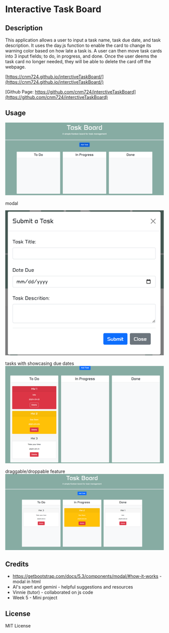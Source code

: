 # Interactive Task Board

## Description

This application allows a user to input a task name, task due date, and task description. It uses the day.js function to enable the card to change its warning color based on how late a task is. A user can then move task cards into 3 input fields; to do, in progress, and done. Once the user deems the task card no longer needed, they will be able to delete the card off the webpage. 

[https://cnm724.github.io/interctiveTaskBoard/](https://cnm724.github.io/interctiveTaskBoard/)

[Github Page: https://github.com/cnm724/interctiveTaskBoard](https://github.com/cnm724/interctiveTaskBoard)


## Usage

![fresh start page](./assets/screenshots/ss1.png)

modal

![modal](./assets/screenshots/ss2.png)

tasks with showcasing due dates ![tasks with showcasing due dates](./assets/screenshots/ss3.png)

draggable/droppable feature ![draggable/droppable feature](./assets/screenshots/ss4.png)
    

## Credits

* https://getbootstrap.com/docs/5.3/components/modal/#how-it-works -modal in html
* AI's xpert and gemini - helpful suggestions and resources
* Vinnie (tutor) - collaborated on js code
* Week 5 - Mini project

## License

MIT License
